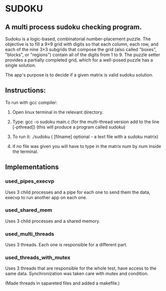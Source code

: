 # SUDOKU 
## A multi process sudoku checking program.

Sudoku is a logic-based, combinatorial number-placement puzzle. 
The objective is to fill a 9×9 grid with digits so that each column, each row, and each of the nine 3×3 subgrids that compose the grid 
(also called "boxes", "blocks", or "regions") contain all of the digits from 1 to 9. 
The puzzle setter provides a partially completed grid, which for a well-posed puzzle has a single solution.

The app's purpose is to decide if a given matrix is valid sudoku solution.

## Instructions:
To run with gcc compiler:

1. Open linux terminal in the relevant directory.

1. Type: gcc -o sudoku main.c (for the multi-thread version add to the line [-pthread]) (this will produce a program called sudoku)

1. To run it: ./sudoku <filename> ( [filname] optional - a text file with a sudoku matrix)
  
1. if no file was given you will have to type in the matrix num by num inside the terminal.


## Implementations

### used_pipes_execvp

Uses 3 child processes and a pipe for each one to send them the data, execvp to run another app on each one.

### used_shared_mem

Uses 3 child processes and a shared memory.

### used_multi_threads

Uses 3 threads. Each one is responsible for a different part.

### used_threads_with_mutex

Uses 3 threads that are responsible for the whole test, have access to the same data.
Synchronization was taken care with mutex and condition.

(Made threads in sapareted files and added a makefile.)
